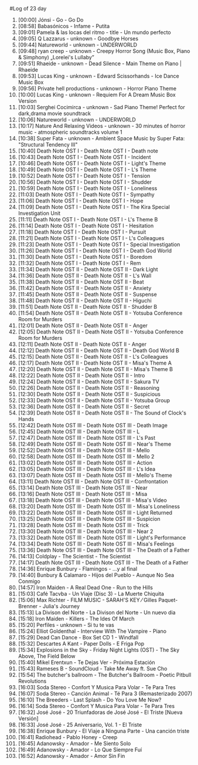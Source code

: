 #Log of 23 day

1. [00:00] Jónsi - Go - Go Do
1. [08:58] Babasónicos - Infame - Putita
1. [09:01] Pamela & las locas del ritmo - title - Un mundo perfecto
1. [09:05] Q Lazzarus - unknown - Goodbye Horses
1. [09:44] Natureworld - unknown - UNDERWORLD
1. [09:48] ryan creep - unknown - Creepy Horror Song (Music Box, Piano & Simphony) „Lorelei's Lullaby”
1. [09:51] Rhaeide - unknown - Dead Silence - Main Theme on Piano | Rhaeide
1. [09:53] Lucas King - unknown - Edward Scissorhands - Ice Dance Music Box
1. [09:56] Private hell productions - unknown - Horror Piano Theme
1. [10:00] Lucas King - unknown - Requiem For A Dream Music Box Version
1. [10:03] Serghei Cocimirca - unknown - Sad Piano Theme! Perfect for dark,drama movie soundtrack
1. [10:06] Natureworld - unknown - UNDERWORLD
1. [10:17] Nature And Relaxing Videos - unknown - 30 minutes of horror music - atmospheric soundtracks volume 1
1. [10:38] Super Fata - unknown - Ambient Space Music by Super Fata: \"Structural Tendency III\"
1. [10:40] Death Note OST I - Death Note OST I - Death note
1. [10:43] Death Note OST I - Death Note OST I - Incident
1. [10:46] Death Note OST I - Death Note OST I - Light's Theme
1. [10:49] Death Note OST I - Death Note OST I - L's Theme
1. [10:52] Death Note OST I - Death Note OST I - Tension
1. [10:56] Death Note OST I - Death Note OST I - Shudder
1. [10:59] Death Note OST I - Death Note OST I - Loneliness
1. [11:03] Death Note OST I - Death Note OST I - Sympathy
1. [11:06] Death Note OST I - Death Note OST I - Hope
1. [11:09] Death Note OST I - Death Note OST I - The Kira Special Investigation Unit
1. [11:11] Death Note OST I - Death Note OST I - L's Theme B
1. [11:14] Death Note OST I - Death Note OST I - Hesitation
1. [11:18] Death Note OST I - Death Note OST I - Pursuit
1. [11:21] Death Note OST I - Death Note OST I - L's Colleagues
1. [11:23] Death Note OST I - Death Note OST I - Special Investigation
1. [11:26] Death Note OST I - Death Note OST I - Death God World
1. [11:30] Death Note OST I - Death Note OST I - Boredom
1. [11:32] Death Note OST I - Death Note OST I - Rem
1. [11:34] Death Note OST II - Death Note OST II - Dark Light
1. [11:36] Death Note OST II - Death Note OST II - L's Wall
1. [11:38] Death Note OST II - Death Note OST II - Beat
1. [11:42] Death Note OST II - Death Note OST II - Anxiety
1. [11:45] Death Note OST II - Death Note OST II - Suspense
1. [11:48] Death Note OST II - Death Note OST II - Higuchi
1. [11:51] Death Note OST II - Death Note OST II - Shudder B
1. [11:54] Death Note OST II - Death Note OST II - Yotsuba Conference Room for Murders
1. [12:01] Death Note OST II - Death Note OST II - Anger
1. [12:05] Death Note OST II - Death Note OST II - Yotsuba Conference Room for Murders
1. [12:11] Death Note OST II - Death Note OST II - Anger
1. [12:12] Death Note OST II - Death Note OST II - Death God World B
1. [12:15] Death Note OST II - Death Note OST II - L's Colleagues
1. [12:17] Death Note OST II - Death Note OST II - Misa's Theme A
1. [12:20] Death Note OST II - Death Note OST II - Misa's Theme B
1. [12:22] Death Note OST II - Death Note OST II - Intro
1. [12:24] Death Note OST II - Death Note OST II - Sakura TV
1. [12:26] Death Note OST II - Death Note OST II - Reasoning
1. [12:30] Death Note OST II - Death Note OST II - Suspicious
1. [12:33] Death Note OST II - Death Note OST II - Yotsuba Group
1. [12:36] Death Note OST II - Death Note OST II - Secret
1. [12:39] Death Note OST II - Death Note OST II - The Sound of Clock's Hands
1. [12:42] Death Note OST III - Death Note OST III - Death Image
1. [12:45] Death Note OST III - Death Note OST III - L
1. [12:47] Death Note OST III - Death Note OST III - L's Past
1. [12:49] Death Note OST III - Death Note OST III - Near's Theme
1. [12:52] Death Note OST III - Death Note OST III - Mello
1. [12:58] Death Note OST III - Death Note OST III - Mello 2
1. [13:02] Death Note OST III - Death Note OST III - Action
1. [13:05] Death Note OST III - Death Note OST III - L's Idea
1. [13:07] Death Note OST III - Death Note OST III - Mello's Theme
1. [13:11] Death Note OST III - Death Note OST III - Confrontation
1. [13:14] Death Note OST III - Death Note OST III - Near
1. [13:16] Death Note OST III - Death Note OST III - Misa
1. [13:18] Death Note OST III - Death Note OST III - Misa's Video
1. [13:20] Death Note OST III - Death Note OST III - Misa's Loneliness
1. [13:22] Death Note OST III - Death Note OST III - Light Returned
1. [13:25] Death Note OST III - Death Note OST III - Suspicion
1. [13:28] Death Note OST III - Death Note OST III - Trick
1. [13:30] Death Note OST III - Death Note OST III - Near 2
1. [13:32] Death Note OST III - Death Note OST III - Light's Performance
1. [13:34] Death Note OST III - Death Note OST III - Misa's Feelings
1. [13:36] Death Note OST III - Death Note OST III - The Death of a Father
1. [14:13] Coldplay - The Scientist - The Scientist
1. [14:17] Death Note OST III - Death Note OST III - The Death of a Father
1. [14:36] Enrique Bunbury - Flamingos - ...y al final
1. [14:40] Bunbury & Calamaro - Hijos del Pueblo - Aunque No Sea Conmigo
1. [14:57] Iron Maiden - A Real Dead One - Run to the Hills
1. [15:03] Café Tacvba - Un Viaje (Disc 3) - La Muerte Chiquita
1. [15:06] Max Richter - FILM MUSIC - SARAH'S KEY ⁄ Gilles Paquet-Brenner - Julia's Journey
1. [15:13] La Divison del Norte - La Divison del Norte - Un nuevo dia
1. [15:18] Iron Maiden - Killers - The Ides Of March
1. [15:20] Perfiles - unknown - Si tu te vas
1. [15:24] Elliot Goldenthal - Interview With The Vampire - Piano
1. [15:29] Dead Can Dance - Box Set CD 1 - Windfall
1. [15:32] Descartes A Kant - Paper Dolls - E Friga Pop
1. [15:34] Explosions in the Sky - Friday Night Lights (OST) - The Sky Above, The Field Below
1. [15:40] Mikel Erentxun - Te Dejas Ver - Próxima Estación
1. [15:43] Rameses B - SoundCloud - Take Me Away  ft. Sue Cho
1. [15:54] The butcher's ballroom - The Butcher's Ballroom - Poetic Pitbull Revolutions
1. [16:03] Soda Stereo - Confort Y Musica Para Volar - Te Para Tres
1. [16:07] Soda Stereo - Canción Animal - Té Para 3 (Remasterizado 2007)
1. [16:10] The Breeders - Last Splash - Do You Love Me Now?
1. [16:14] Soda Stereo - Confort Y Musica Para Volar - Te Para Tres
1. [16:32] José José - 20 Triunfadoras de José José - El Triste [Nueva Versión]
1. [16:33] José José - 25 Aniversario, Vol. 1 - El Triste
1. [16:38] Enrique Bunbury - El Viaje a Ninguna Parte - Una canción triste
1. [16:41] Radiohead - Pablo Honey - Creep
1. [16:45] Adanowsky - Amador - Me Siento Solo
1. [16:49] Adanowsky - Amador - Lo Que Siempre Fuí
1. [16:52] Adanowsky - Amador - Amor Sin Fin
